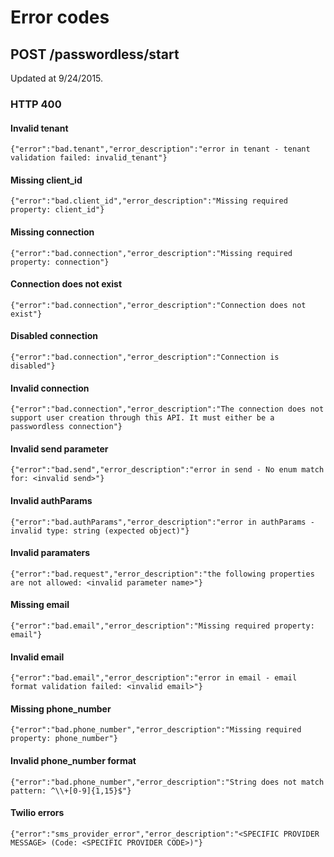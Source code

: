 # Error codes

## POST /passwordless/start

Updated at 9/24/2015.

### HTTP 400

#### Invalid tenant
`{"error":"bad.tenant","error_description":"error in tenant - tenant validation failed: invalid_tenant"}`

#### Missing client_id
`{"error":"bad.client_id","error_description":"Missing required property: client_id"}`

#### Missing connection
`{"error":"bad.connection","error_description":"Missing required property: connection"}`

#### Connection does not exist
`{"error":"bad.connection","error_description":"Connection does not exist"}`

#### Disabled connection
`{"error":"bad.connection","error_description":"Connection is disabled"}`

#### Invalid connection
`{"error":"bad.connection","error_description":"The connection does not support user creation through this API. It must either be a passwordless connection"}`

#### Invalid send parameter
`{"error":"bad.send","error_description":"error in send - No enum match for: <invalid send>"}`

#### Invalid authParams
`{"error":"bad.authParams","error_description":"error in authParams - invalid type: string (expected object)"}`

#### Invalid paramaters
`{"error":"bad.request","error_description":"the following properties are not allowed: <invalid parameter name>"}`

#### Missing email
`{"error":"bad.email","error_description":"Missing required property: email"}`

#### Invalid email
`{"error":"bad.email","error_description":"error in email - email format validation failed: <invalid email>"}`

#### Missing phone_number
`{"error":"bad.phone_number","error_description":"Missing required property: phone_number"}`

#### Invalid phone_number format
`{"error":"bad.phone_number","error_description":"String does not match pattern: ^\\+[0-9]{1,15}$"}`

#### Twilio errors
`{"error":"sms_provider_error","error_description":"<SPECIFIC PROVIDER MESSAGE> (Code: <SPECIFIC PROVIDER CODE>)"}`
